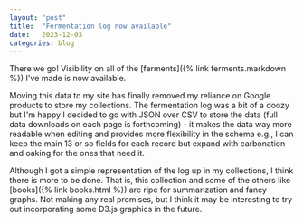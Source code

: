 ```yaml
---
layout: "post"
title:  "Fermentation log now available"
date:   2023-12-03
categories: blog
---
```


There we go!
Visibility on all of the
[ferments]({% link ferments.markdown %})
I've made is now available.

Moving this data to my site has finally removed my reliance on Google products to store my collections.
The fermentation log was a bit of a doozy but I'm happy I decided to go with JSON over CSV to store the data
(full data downloads on each page is forthcoming) -
it makes the data way more readable when editing and provides more flexibility in the schema e.g.,
I can keep the main 13 or so fields for each record but expand with carbonation and oaking for the ones that need it.

Although I got a simple representation of the log up in my collections,
I think there is more to be done.
That is,
this collection and some of the others like
[books]({% link books.html %})
are ripe for summarization and fancy graphs.
Not making any real promises,
but I think it may be interesting to try out incorporating some D3.js graphics in the future.
